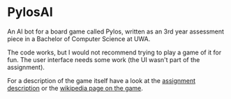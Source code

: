 PylosAI
=======

An AI bot for a board game called Pylos, written as an 3rd year assessment piece in a Bachelor of Computer Science at UWA.

The code works, but I would not recommend trying to play a game of it for fun. The user interface needs some work (the UI wasn't part of the assignment).

For a description of the game itself have a look at the [assignment description](http://teaching.csse.uwa.edu.au/units/CITS4211/Project/12/assignment.html) or the [wikipedia page on the game](https://en.wikipedia.org/wiki/Pylos_(board_game)).
